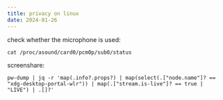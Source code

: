 ```yaml
---
title: privacy on linux
date: 2024-01-26
---
```




check whether the microphone is used:

```
cat /proc/asound/card0/pcm0p/sub0/status
```



screenshare:

```
pw-dump | jq -r 'map(.info?.props?) | map(select(.["node.name"]? == "xdg-desktop-portal-wlr")) | map(.["stream.is-live"]? == true | "LIVE") | .[]?'
```

